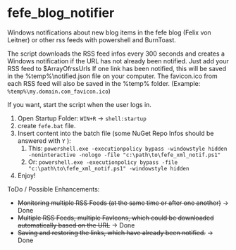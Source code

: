 # fefe_blog_notifier
Windows notifications about new blog items in the fefe blog (Felix von Leitner) or other rss feeds with powershell and BurnToast.

The script downloads the RSS feed infos every 300 seconds and creates a Windows notification if the URL has not already been notified.
Just add your RSS feed to $ArrayOfrssUrls
If one link has been notified, this will be saved in the %temp%\notified.json file on your computer.
The favicon.ico from each RSS feed will also be saved in the %temp% folder. (Example: `%temp%\my.domain.com_favicon.ico`)

If you want, start the script when the user logs in.

1. Open Startup Folder: `WIN+R` -> `shell:startup`
2. create `fefe.bat` file.
3. Insert content into the batch file (some NuGet Repo Infos should be answered with `Y` ): 
   1. This: `powershell.exe -executionpolicy bypass -windowstyle hidden -noninteractive -nologo -file "c:\path\to\fefe_xml_notif.ps1"`
   2. Or: `powershell.exe -executionpolicy bypass -file "c:\path\to\fefe_xml_notif.ps1" -windowstyle hidden`
4. Enjoy!

ToDo / Possible Enhancements:
- ~~Monitoring multiple RSS Feeds (at the same time or after one another)~~ -> Done
- ~~Multiple RSS Feeds, multiple FavIcons, which could be downloaded automatically based on the URL~~ -> Done
- ~~Saving and restoring the links, which have already been notified.~~ -> Done